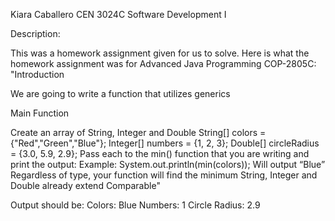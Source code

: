 Kiara Caballero
CEN 3024C Software Development I 

Description:

This was a homework assignment given for us to solve. Here is what the homework assignment was for Advanced Java Programming COP-2805C:
"Introduction

We are going to write a function that utilizes generics

Main Function

Create an array of String, Integer and Double
String[] colors = {"Red","Green","Blue"};
Integer[] numbers = {1, 2, 3};
Double[] circleRadius = {3.0, 5.9, 2.9};
Pass each to the min() function that you are writing and print the output:
Example: System.out.println(min(colors));
Will output “Blue”
Regardless of type, your function will find the minimum
String, Integer and Double already extend Comparable"

Output should be:
Colors: Blue
Numbers: 1
Circle Radius: 2.9
